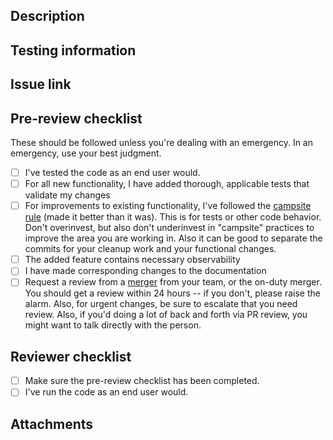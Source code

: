 ## Description
<!--- Describe your changes in detail -->
<!--- Why is this change required? What problem does it solve? -->

## Testing information
<!--- Please describe in detail how you tested your changes. -->
<!--- This section should be through enough that reviewers can replicate the testing. -->

## Issue link
<!-- Add a link to the issue -->

## Pre-review checklist

These should be followed unless you're dealing with an emergency. In an emergency, use your best judgment. 

- [ ] I've tested the code as an end user would.
- [ ] For all new functionality, I have added thorough, applicable tests that validate my changes
- [ ] For improvements to existing functionality, I've followed the [campsite rule](https://wolfgang-ziegler.com/blog/Development-Practice-The-Campsite-Rule.aspx) (made it better than it was). This is for tests or other code behavior. Don't overinvest, but also don't underinvest in "campsite" practices to improve the area you are working in. Also it can be good to separate the commits for your cleanup work and your functional changes. 
- [ ] The added feature contains necessary observability
- [ ] I have made corresponding changes to the documentation
- [ ] Request a review from a [merger](https://github.com/orgs/encodium/teams/mergers) from your team, or the on-duty merger. You should get a review within 24 hours -- if you don't, please raise the alarm. Also, for urgent changes, be sure to escalate that you need review. Also, if you'd doing a lot of back and forth via PR review, you might want to talk directly with the person.

## Reviewer checklist

- [ ] Make sure the pre-review checklist has been completed.
- [ ] I've run the code as an end user would.

## Attachments
<!-- This section is optional, but should be used to share items such as UI screenshots or test files, when applicable -->